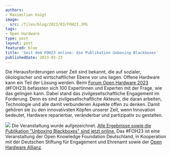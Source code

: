 ```yaml
---
authors:
- Maximilian Voigt
image:
  src: /files/blog/2023/03/FOH23.JPG
tags:
- Open Hardware
type: post
layout: post
featured: blue
title: 'Seit dem FOH23 online: die Publikation Unboxing Blackboxes'
publishedDate: 2023-03-23
---
```


Die Herausforderungen unser Zeit sind bekannt, die auf sozialer, ökologischer und wirtschaftlicher Ebene vor uns liegen. Offene Hardware kann ein Teil der Lösung werden. Beim [Forum Open Hardware 2023](https://hardware.forum-open.de/) (#FOH23) befassten sich 100 Expertinnen und Experten mit der Frage, wie das gelingen kann. Dabei stand das zivilgesellschaftliche Engagement im Forderung. Denn es sind zivilgesellschaftliche Akteure, die daran arbeiten, Technologie und alle damit verbundenen Aspekte offen zu denken. Damit gehören sie zu den innovativsten Köpfen unserer Zeit, wenn Innovation bedeutet, Hardware reparierbar, veränderbar und partizipativ zu gestalten.

![](/files/blog/2023/03/FOH23_vorschau_pub.png)
Die Veranstaltung wurde aufgezeichnet. [Alle Ergebnisse sowie die Publikation "Unboxing Blackboxes" sind jetzt online.](https://hardware.forum-open.de/2023/publikation/)
Das #FOH23 ist eine Veranstaltung der Open Knowledge Foundation Deutschland, in Kooperation mit der Deutschen Stiftung für Engagement und Ehrenamt sowie der [Open Hardware Allianz](https://open-hardware-allianz.de/).